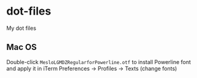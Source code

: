 dot-files
=========
My dot files

## Mac OS

Double-click `MesloLGMDZRegularforPowerline.otf` to install Powerline font and apply it in iTerm Preferences -> Profiles -> Texts (change fonts)

